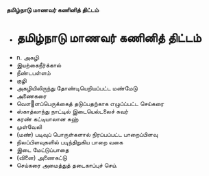 **தமிழ்நாடு மாணவர் கணினித் திட்டம்**
- # தமிழ்நாடு மாணவர் கணினித் திட்டம்
- n. அகழி
- இயற்கைநீர்க்கால்
- நீண்டபள்ளம்
- குழி
- அகழியிலிருந்து தோண்டியெறியப்பட்ட மண்மேடு
- அணைகரை
- வௌ஢ளப்பெருக்கைத் தடுப்பதற்காக எழுப்ப்பட்ட செய்கரை
- ஸ்காத்லாந்து நாட்டில் இடையெல்டலைச் சுவர்
- கரண் கட்டியாலான சுஹ்
- முள்வேலி
- (மண்) படிவுப் பொருள்களால் நிரப்பப்பட்ட பாறைப்பிளவு
- நிலப்பிளவுகளில் படிந்திறுகிய பாறை வகை
- இடை மேட்டுப்பாதை
- (வினை) அணைகட்டு
- செய்கரை அமைத்துத் தடைகாப்புச் செய்.


